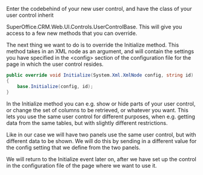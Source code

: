 <properties date="2016-06-24"
SortOrder="11"
/>

Enter the codebehind of your new user control, and have the class of your user control inherit

SuperOffice.CRM.Web.UI.Controls.UserControlBase. This will give you access to a few new methods that you can override.

The next thing we want to do is to override the Initialize method. This method takes in an XML node as an argument, and will contain the settings you have specified in the &lt;config&gt; section of the configuration file for the page in which the user control resides.

```csharp
public override void Initialize(System.Xml.XmlNode config, string id)
{
    base.Initialize(config, id);
}
```

In the Initialize method you can e.g. show or hide parts of your user control, or change the set of columns to be retrieved, or whatever you want. This lets you use the same user control for different purposes, when e.g. getting data from the same tables, but with slightly different restrictions.

Like in our case we will have two panels use the same user control, but with different data to be shown. We will do this by sending in a different value for the config setting that we define from the two panels.

We will return to the Initialize event later on, after we have set up the control in the configuration file of the page where we want to use it.
